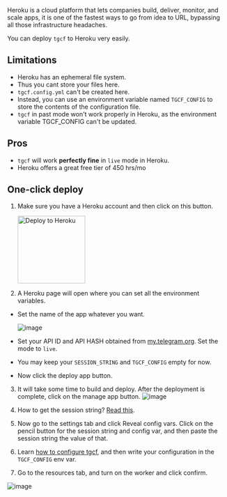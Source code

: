 Heroku is a cloud platform that lets companies build, deliver, monitor, and scale apps, it is one of the fastest ways to go from idea to URL, bypassing all those infrastructure headaches.

You can deploy `tgcf` to Heroku very easily. 

## Limitations

- Heroku has an ephemeral file system. 
- Thus you cant store your files here. 
- `tgcf.config.yml` can't be created here. 
- Instead, you can use an environment variable named `TGCF_CONFIG` to store the contents of the configuration file.
- `tgcf` in past mode won't work properly in Heroku, as the environment variable TGCF_CONFIG can't be updated.

## Pros

- `tgcf` will work **perfectly fine** in `live` mode in Heroku.
- Heroku offers a great free tier of 450 hrs/mo

## One-click deploy

1. Make sure you have a Heroku account and then click on this button. 

   <a href="https://heroku.com/deploy?template=https://github.com/mujahidazamcsm/tgcf">   <img src="https://www.herokucdn.com/deploy/button.svg" alt="Deploy to Heroku" width=155></a>

2. A Heroku page will open where you can set all the environment variables.

- Set the name of the app whatever you want.

  ![image](https://user-images.githubusercontent.com/66209958/115880520-7287f980-a468-11eb-9bfc-5a72cbe668d9.png)

- Set your API ID and API HASH obtained from [my.telegram.org](https://my.telegram.org). Set the mode to `live`.


- You may keep your `SESSION_STRING` and `TGCF_CONFIG` empty for now.


- Now click the deploy app button.


3. It will take some time to build and deploy. After the deployment is complete, click on the manage app button.
   ![image](https://user-images.githubusercontent.com/66209958/115881849-cb0bc680-a469-11eb-8b35-6bf5c6a5eca4.png)

4. How to get the session string? [Read this](https://github.com/aahnik/tgcf/wiki/Login-with-a-bot-or-user-account#generate-session-string).

5. Now go to the settings tab and click Reveal config vars. Click on the pencil button for the session string and config var, and then paste the session string the value of that.

6. Learn [how to configure tgcf](https://github.com/aahnik/tgcf/wiki/How-to-configure-tgcf-%3F), and then write your configuration in the `TGCF_CONFIG` env var.

7. Go to the resources tab, and turn on the worker and click confirm.

![image](https://user-images.githubusercontent.com/66209958/115882913-dc090780-a46a-11eb-980b-6b0f49ff45f5.png)
